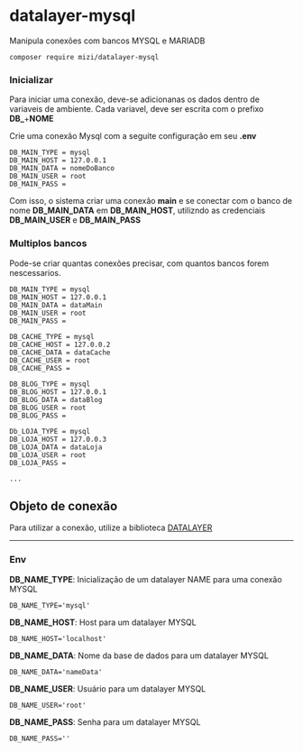 # datalayer-mysql

Manipula conexões com bancos MYSQL e MARIADB

    composer require mizi/datalayer-mysql

### Inicializar

Para iniciar uma conexão, deve-se adicionanas os dados dentro de variaveis de ambiente.
Cada variavel, deve ser escrita com o prefixo **DB_**+**NOME**

Crie uma conexão Mysql com a seguite configuração em seu **.env**

    DB_MAIN_TYPE = mysql
    DB_MAIN_HOST = 127.0.0.1
    DB_MAIN_DATA = nomeDoBanco
    DB_MAIN_USER = root
    DB_MAIN_PASS = 

Com isso, o sistema criar uma conexão **main** e se conectar com o banco de nome **DB_MAIN_DATA** em **DB_MAIN_HOST**, utilizndo as credenciais **DB_MAIN_USER** e **DB_MAIN_PASS**

### Multiplos bancos
Pode-se criar quantas conexões precisar, com quantos bancos forem nescessarios.

    DB_MAIN_TYPE = mysql
    DB_MAIN_HOST = 127.0.0.1
    DB_MAIN_DATA = dataMain
    DB_MAIN_USER = root
    DB_MAIN_PASS = 

    DB_CACHE_TYPE = mysql
    DB_CACHE_HOST = 127.0.0.2
    DB_CACHE_DATA = dataCache
    DB_CACHE_USER = root
    DB_CACHE_PASS = 

    DB_BLOG_TYPE = mysql
    DB_BLOG_HOST = 127.0.0.1
    DB_BLOG_DATA = dataBlog
    DB_BLOG_USER = root
    DB_BLOG_PASS = 

    Db_LOJA_TYPE = mysql
    DB_LOJA_HOST = 127.0.0.3
    DB_LOJA_DATA = dataLoja
    DB_LOJA_USER = root
    DB_LOJA_PASS = 
    
    ...

## Objeto de conexão

Para utilizar a conexão, utilize a biblioteca [DATALAYER](https://github.com/mizi-php/datalayer/tree/main/.doc/driver.md)

---

### Env

**DB_NAME_TYPE**: Inicialização de um datalayer NAME para uma conexão MYSQL

    DB_NAME_TYPE='mysql'

**DB_NAME_HOST**: Host para um datalayer MYSQL

    DB_NAME_HOST='localhost'

**DB_NAME_DATA**: Nome da base de dados para um datalayer MYSQL

    DB_NAME_DATA='nameData'

**DB_NAME_USER**: Usuário para um datalayer MYSQL

    DB_NAME_USER='root'

**DB_NAME_PASS**: Senha para um datalayer MYSQL

    DB_NAME_PASS=''